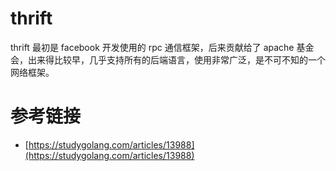 # thrift

thrift 最初是 facebook 开发使用的 rpc 通信框架，后来贡献给了 apache 基金会，出来得比较早，几乎支持所有的后端语言，使用非常广泛，是不可不知的一个网络框架。

# 参考链接

- [https://studygolang.com/articles/13988](https://studygolang.com/articles/13988)
